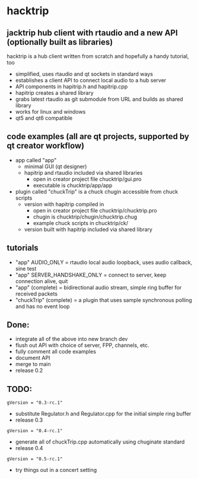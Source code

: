 # hacktrip
## jacktrip hub client with rtaudio and a new API (optionally built as libraries)

hacktrip is a hub client written from scratch and hopefully a handy tutorial, too
- simplified, uses rtaudio and qt sockets in standard ways
- establishes a client API to connect local audio to a hub server
- API components in hapitrip.h and hapitrip.cpp
- hapitrip creates a shared library
- grabs latest rtaudio as git submodule from URL and builds as shared library
- works for linux and windows
- qt5 and qt6 compatible

## code examples (all are qt projects, supported by qt creator workflow)
- app called "app" 
  - minimal GUI (qt designer)
  - hapitrip and rtaudio included via shared libraries
    - open in creator project file chucktrip/gui.pro
    - executable is chucktrip/app/app
- plugin called "chuckTrip" is a chuck chugin accessible from chuck scripts 
  - version with hapitrip compiled in
    - open in creator project file chucktrip/chucktrip.pro
    - chugin is chucktrip/chugin/chucktrip.chug
    - example chuck scripts in chucktrip/ck/
  - version built with hapitrip included via shared library

## tutorials
- "app" AUDIO_ONLY = rtaudio local audio loopback, uses audio callback, sine test
- "app" SERVER_HANDSHAKE_ONLY = connect to server, keep connection alive, quit
- "app" (complete) = bidirectional audio stream, simple ring buffer for received packets
- "chuckTrip" (complete) = a plugin that uses sample synchronous polling and has no event loop

## Done:
- integrate all of the above into new branch dev
- flush out API with choice of server, FPP, channels, etc.
- fully comment all code examples
- document API
- merge to main
- release 0.2
## TODO:
```
gVersion = "0.3-rc.1"
```
- substitute Regulator.h and Regulator.cpp for the initial simple ring buffer
- release 0.3
```
gVersion = "0.4-rc.1"
```
- generate all of chuckTrip.cpp automatically using chuginate standard
- release 0.4
```
gVersion = "0.5-rc.1"
```
- try things out in a concert setting


